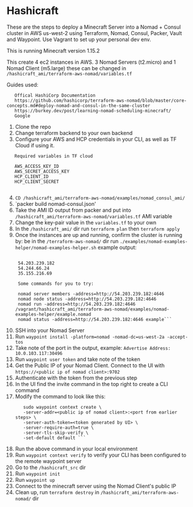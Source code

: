 # Hashicraft

These are the steps to deploy a Minecraft Server into a Nomad + Consul cluster in AWS us-west-2 using Terraform, Nomad, Consul, Packer, Vault and Waypoint. Use Vagrant to set up your personal dev env.

This is running Minecraft version 1.15.2

This create 4 ec2 instances in AWS. 3 Nomad Servers (t2.micro) and 1 Nomad Client (m5.large) these can be changed in `/hashicraft_ami/terraform-aws-nomad/variables.tf`

Guides used:

```
   Offical HashiCorp Documentation
   https://github.com/hashicorp/terraform-aws-nomad/blob/master/core-concepts.md#deploy-nomad-and-consul-in-the-same-cluster
   https://burkey.dev/post/learning-nomad-scheduling-minecraft/
   Google
```

1. Clone the repo
2. Change terraform backend to your own backend
3. Configure your AWS and HCP credentials in your CLI, as well as TF Cloud if using it. 
``` 
   Required variables in TF cloud

   AWS_ACCESS_KEY_ID
   AWS_SECRET_ACCESS_KEY
   HCP_CLIENT_ID
   HCP_CLIENT_SECRET
   
```
4. `CD /hashicraft_ami/terraform-aws-nomad/examples/nomad_consul_ami/`
5. `packer build nomad-consul.json'
6. Take the AMI ID output from packer and put into `/hashicraft_ami/terraform-aws-nomad/variables.tf` AMI variable
9. Change the key-pair value in the `variables.tf` to your own
8. In the `/hashicraft_ami/` dir run `terraform plan` then `terraform apply`
9. Once the instances are up and running, confirm the cluster is running by:
   be in the `/terraform-aws-nomad/` dir
   run `./examples/nomad-examples-helper/nomad-examples-helper.sh`
   example output:
   ```Your Nomad servers are running at the following IP addresses:

    54.203.239.182
    54.244.66.24
    35.155.216.69

    Some commands for you to try:

    nomad server members -address=http://54.203.239.182:4646
    nomad node status -address=http://54.203.239.182:4646
    nomad run -address=http://54.203.239.182:4646 /vagrant/hashicraft_ami/terraform-aws-nomad/examples/nomad-examples-helper/example.nomad
    nomad status -address=http://54.203.239.182:4646 example```
   
10. SSH into your Nomad Server
11. Run `waypoint install -platform=nomad -nomad-dc=us-west-2a -accept-tos`
12. Take note of the port in the output, example:
```Advertise Address: 10.0.103.117:30496```
13. Run `waypoint user token` and take note of the token
14. Get the Public IP of your Nomad Client. Connect to the UI with `https://<public ip of nomad client>:9702 `
15. Authenticate with the token from the previous step
16. In the UI find the invite command in the top right to create a CLI command
17. Modify the command to look like this:
    ``` 
       sudo waypoint context create \
       -server-addr=<public ip of nomad client>:<port from earlier steps> \
       -server-auth-token=<token generated by UI> \
       -server-require-auth=true \
       -server-tls-skip-verify \
       -set-default default ```
18. Run the above command in your local environment
19. Run `waypoint context verify` to verify your CLI has been configured to the remote waypoint server
20. Go to the `/hashicraft_src` dir
21. Run `waypoint init`
22. Run `waypoint up`
23. Connect to the minecraft server using the Nomad Client's public IP
24. Clean up, run `terraform destroy` in `/hashicraft_ami/terraform-aws-nomad/` dir
